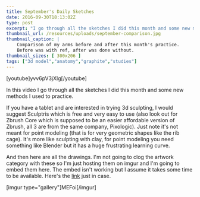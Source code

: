 ```yaml
---
title: September's Daily Sketches
date: 2016-09-30T18:13:02Z
type: post
excerpt: "I go through all the sketches I did this month and some new methods I used to practice."
thumbnail_url: /resources/uploads/september-comparison.jpg
thumbnail_caption: |
    Comparison of my arms before and after this month's practice.
    Before was with ref, after was done without.
thumbnail_sizes: [ 300x206 ]
tags: ["3d model","anatomy","graphite","studies"]
---
```



[youtube]yvv6pV3jXlg[/youtube]

In this video I go through all the sketches I did this month and some new methods I used to practice.

If you have a tablet and are interested in trying 3d sculpting, I would suggest Sculptris which is free and very easy to use (also look out for Zbrush Core which is supposed to be an easier affordable version of Zbrush, all 3 are from the same company, Pixologic). Just note it's not meant for point modeling (that is for very geometric shapes like the rib cage). It's more like sculpting with clay, for point modeling you need something like Blender but it has a huge frustrating learning curve.

<!--more-->

And then here are all the drawings. I'm not going to clog the artwork category with these so I'm just hosting them on imgur and I'm going to embed them here. The embed isn't working but I assume it takes some time to be available. Here's the [link](http://imgur.com/gallery/MEFoi) just in case.

[imgur type="gallery"]MEFoi[/imgur]
